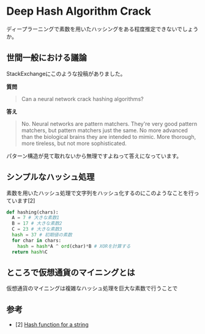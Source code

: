 # Deep Hash Algorithm Crack

ディープラーニングで素数を用いたハッシングをある程度推定できないでしょうか。  

## 世間一般における議論
StackExchangeにこのような投稿がありました。  

**質問**  
> Can a neural network crack hashing algorithms?

**答え**  
> No.
> Neural networks are pattern matchers. They're very good pattern matchers, but pattern matchers just the same. No more advanced than the biological brains they are intended to mimic. More thorough, more tireless, but not more sophisticated.

パターン構造が見て取れないから無理ですよねって答えになっています。  

## シンプルなハッシュ処理
素数を用いたハッシュ処理で文字列をハッシュ化するのにこのようなことを行っています[2]  
```python
def hashing(chars):
  A = 7 # 大きな素数1
  B = 17 # 大きな素数2
  C = 23 # 大きな素数3
  hash = 37 # 初期値の素数
  for char in chars:
    hash = hash*A ^ ord(char)*B # XORを計算する
  return hash%C
```

## ところで仮想通貨のマイニングとは
仮想通貨のマイニングは複雑なハッシュ処理を巨大な素数で行うことで

## 参考
- [2] [Hash function for a string](https://stackoverflow.com/questions/8317508/hash-function-for-a-string)
